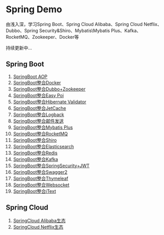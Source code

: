 # Spring Demo

由浅入深，学习Spring Boot、Spring Cloud Alibaba、Spring Cloud Netflix、Dubbo、Spring Security&Shiro、Mybatis\Mybatis
Plus、Kafka、RocketMQ、Zookeeper、Docker等

持续更新中...

## Spring Boot

1. [SpringBoot AOP](./springboot-aop)
2. [SpringBoot整合Docker](./springboot-docker)
3. [SpringBoot整合Dubbo+Zookeeper](./springboot-dubbo-zookeeper)
4. [SpringBoot整合Easy Poi](./springboot-easypoi)
5. [SpringBoot整合Hibernate Validator](./springboot-hibernate-validator)
6. [SpringBoot整合JetCache](./springboot-jetcache)
7. [SpringBoot整合Logback](./springboot-logback)
8. [SpringBoot整合邮件发送](./springboot-mail)
9. [SpringBoot整合Mybatis Plus](./springboot-mybatisplus)
10. [SpringBoot整合RocketMQ](./springboot-rocketmq)
11. [SpringBoot整合Shiro](./springboot-shiro)
12. [SpringBoot整合Elasticsearch](./springboot-springdata-elasticsearch)
13. [SpringBoot整合Redis](./springboot-springdata-redis)
14. [SpringBoot整合Kafka](./springboot-springkafka)
15. [SpringBoot整合SpringSecurity+JWT](./springboot-springsecurity-jwt)
16. [SpringBoot整合Swagger2](./springboot-swagger2)
17. [SpringBoot整合Thymeleaf](./springboot-thymeleaf)
18. [SpringBoot整合Websocket](./springboot-websocket)
19. [SpringBoot整合iText](./springboot-itext)

## Spring Cloud

1. [SpringCloud Alibaba生态](./springcloud-alibaba)
2. [SpringCloud Netflix生态](./springcloud-netflix)
